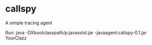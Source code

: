 callspy
=======

A simple tracing agent

Run:
java -DXbootclasspath/p:javassist.jar -javaagent:callspy-0.1.jar YourClazz
